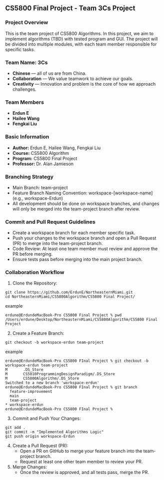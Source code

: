 ## CS5800 Final Project - Team 3Cs Project

### Project Overview
This is the team project of CS5800 Algorithms. In this project, we aim to implement algorithms (TBD) with tested program and GUI. The project will be divided into multiple modules, with each team member responsible for specific tasks.
### Team Name: 3Cs
* **Chinese** — all of us are from China.  
* **Collaboration** — We value teamwork to achieve our goals.  
* **Creativity** — Innovation and problem is the core of how we approach challenges.  
### Team Members
* **Erdun E**
* **Hailee Wang**
* **Fengkai Liu**
### Basic Information
* **Author:** Erdun E, Hailee Wang, Fengkai Liu
* **Course:** CS5800 Algorithm
* **Program:** CS5800 Final Project
* **Professor:** Dr. Alan Jamieson
### Branching Strategy
* Main Branch: team-project  
* Feature Branch Naming Convention: workspace-[workspace-name] (e.g., workspace-Erdun)  
* All development should be done on workspace branches, and changes will only be merged into the team-project branch after review.  
### Commit and Pull Request Guidelines
* Create a workspace branch for each member specific task.  
* Push your changes to the workspace branch and open a Pull Request (PR) to merge into the team-project branch.  
* Code Review: At least one team member must review and approve the PR before merging.  
* Ensure tests pass before merging into the main project branch.  
### Collaboration Workflow
1. Clone the Repository:
```
git clone https://github.com/ErdunE/NortheasternMiami.git
cd NortheasternMiami/CS5800Algorithm/CS5800 Final Project/
```
example
```aiignore
erdune@ErdundeMacBook-Pro CS5800 Final Project % pwd
/Users/erdune/Desktop/NortheasternMiami/CS5800Algorithm/CS5800 Final Project
```
2. Create a Feature Branch:
```
git checkout -b workspace-erdun team-project
```
example
```
erdune@ErdundeMacBook-Pro CS5800 FInal Project % git checkout -b workspace-erdun team-project
M       .DS_Store
M       CS5010ProgrammingDesignParadigm/.DS_Store
M       CS5800Algorithm/.DS_Store
Switched to a new branch 'workspace-erdun'
erdune@ErdundeMacBook-Pro CS5800 FInal Project % git branch
  feature-improvement
  main
  team-project
* workspace-erdun
erdune@ErdundeMacBook-Pro CS5800 FInal Project % 

```
3. Commit and Push Your Changes:
```
git add .
git commit -m "Implemented Algorithms Logic"
git push origin workspace-Erdun
```
4. Create a Pull Request (PR):  
   * Open a PR on GitHub to merge your feature branch into the team-project branch.  
   * Request at least one other team member to review your PR.
5. Merge Changes:  
   * Once the review is approved, and all tests pass, merge the PR.